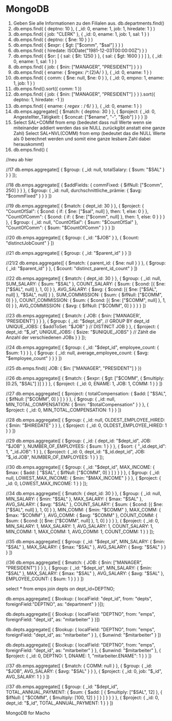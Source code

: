 # MongoDB

1. Geben Sie alle Informationen zu den Filialen aus.
db.departments.find()
2. db.emps.find(
  { deptno: 10 },
  { _id: 0, ename: 1, job: 1, hiredate: 1 }
)
3. db.emps.find(
  { job: "CLERK" },
  { _id: 0, ename: 1, job: 1, sal: 1 }
)
4. db.emps.find(
  { deptno: { $ne: 10 } }
)
5. db.emps.find(
  { $expr: { $gt: ["$comm", "$sal"] } }
)
6. db.emps.find(
  { hiredate: ISODate("1981-12-03T00:00:00Z") }
)
7. db.emps.find(
  {
    $or: [
      { sal: { $lt: 1250 } },
      { sal: { $gt: 1600 } }
    ]
  },
  { _id: 0, ename: 1, sal: 1 }
)
8. db.emps.find(
  { job: { $nin: ["MANAGER", "PRESIDENT"] } }
)
9. db.emps.find(
  { ename: { $regex: /^.{2}A/ } },
  { _id: 0, ename: 1 }
)
10. db.emps.find(
  { comm: { $ne: null, $ne: 0 } },
  { _id: 0, empno: 1, ename: 1, job: 1 }
)
11. db.emps.find().sort({ comm: 1 })
12. db.emps.find(
  { job: { $nin: ["MANAGER", "PRESIDENT"] } }
).sort({ deptno: 1, hiredate: -1 })
13. db.emps.find(
  { ename: { $regex: /^.{6}$/ } },
  { _id: 0, ename: 1 }
)
14. db.emps.aggregate([
  { $match: { deptno: 30 } },
  {
    $project: {
      _id: 0,
      Angestellter_Tätigkeit: { $concat: ["$ename", "-", "$job"] }
    }
  }
])
15. Select SAL+COMM
	from emp (bedeutet dass null Werte wenn sie miteinander addiert werden das sie NULL zurückgibt anstatt eine ganze Zahl)
      Select SAL+NVL(COMM) 
	from emp (bedeutet das die NULL Werte als 0 berechnet werden und somit eine ganze lesbare Zahl dabei herauskommt)
16. db.emps.find() (

//neu ab hier

//17
db.emps.aggregate([
  {
    $group: {
      _id: null,
      totalSalary: { $sum: "$SAL" }
    }
  }
]);

//18
db.emps.aggregate([
  {
    $addFields: {
      commFixed: { $ifNull: ["$comm", 250] }
    }
  },
  {
    $group: {
      _id: null,
      durchschnittliche_prämie: { $avg: "$commFixed" }
    }
  }
])

//19
db.emps.aggregate([
  { $match: { dept_id: 30 } },
  {
    $project: {
      "CountOfSal": { $cond: { if: { $ne: ["$sal", null] }, then: 1, else: 0 } },
      "CountOfComm": { $cond: { if: { $ne: ["$comm", null] }, then: 1, else: 0 } }
    }
  },
  {
    $group: {
      _id: null,
      "CountOfSal": { $sum: "$CountOfSal" },
      "CountOfComm": { $sum: "$CountOfComm" }
    }
  }
])


//20
db.emps.aggregate([
  { $group: { _id: "$JOB" } },
  { $count: "distinctJobCount" }
])

//21
db.emps.aggregate([
  {
    $group: {
      _id: "$parent_id"
    }
  }
])

//21/2
db.emps.aggregate([
  {
    $match: {
      parent_id: { $ne: null }
    }
  },
  {
    $group: {
      _id: "$parent_id"
    }
  },
  {
    $count: "distinct_parent_id_count"
  }
])

//22
db.emps.aggregate([
  {
    $match: { dept_id: 30 }
  },
  {
    $group: {
      _id: null,
      SUM_SALARY: { $sum: "$SAL" },
      COUNT_SALARY: { $sum: { $cond: [{ $ne: ["$SAL", null] }, 1, 0] } },
      AVG_SALARY: {
        $avg: {
          $cond: [{ $ne: ["$SAL", null] }, "$SAL", null]
        }
      },
      SUM_COMMISSION: {
        $sum: { $ifNull: ["$COMM", 0] }
      },
      COUNT_COMMISSION: {
        $sum: { $cond: [{ $ne: ["$COMM", null] }, 1, 0] }
      },
      AVG_COMMISSION: {
        $avg: { $ifNull: ["$COMM", 0] }
      }
    }
  }
])

//23
db.emps.aggregate([
  {
    $match: {
      JOB: { $nin: ['MANAGER', 'PRESIDENT'] }
    }
  },
  {
    $group: {
      _id: "$dept_id",  // GROUP BY dept_id
      UNIQUE_JOBS: { $addToSet: "$JOB" }  // DISTINCT JOB
    }
  },
  {
    $project: {
      dept_id: "$_id",
      UNIQUE_JOBS: { $size: "$UNIQUE_JOBS" }  // Zählt die Anzahl der verschiedenen JOBs
    }
  }
]);

//24
db.emps.aggregate([
  {
    $group: {
      _id: "$dept_id",
      employee_count: { $sum: 1 }
    }
  },
  {
    $group: {
      _id: null,
      average_employee_count: { $avg: "$employee_count" }
    }
  }
])

//25
db.emps.find({
  JOB: { $in: ["MANAGER", "PRESIDENT"] }
})

//26
db.emps.aggregate([
  {
    $match: {
      $expr: {
        $gt: ["$COMM", { $multiply: [0.25, "$SAL"] }]
      }
    }
  },
  {
    $project: {
      _id: 0,
      ENAME: 1,
      JOB: 1,
      COMM: 1
    }
  }
])

//27
db.emps.aggregate([
  {
    $project: {
      totalCompensation: {
        $add: [
          "$SAL",
          { $ifNull: ["$COMM", 0] }
        ]
      }
    }
  },
  {
    $group: {
      _id: null,
      MIN_TOTAL_COMPENSATION: { $min: "$totalCompensation" }
    }
  },
  {
    $project: {
      _id: 0,
      MIN_TOTAL_COMPENSATION: 1
    }
  }
])

//28
db.emps.aggregate([
  {
    $group: {
      _id: null,
      OLDEST_EMPLOYEE_HIRED: { $min: "$HIREDATE" }
    }
  },
  {
    $project: {
      _id: 0,
      OLDEST_EMPLOYEE_HIRED: 1
    }
  }
])

//29
db.emps.aggregate([
  {
    $group: {
      _id: { dept_id: "$dept_id", JOB: "$JOB" },
      NUMBER_OF_EMPLOYEES: { $sum: 1 }
    }
  },
  {
    $sort: {
      "_id.dept_id": 1,
      "_id.JOB": 1
    }
  },
  {
    $project: {
      _id: 0,
      dept_id: "$_id.dept_id",
      JOB: "$_id.JOB",
      NUMBER_OF_EMPLOYEES: 1
    }
  }
]);

//30
db.emps.aggregate([
  {
    $group: {
      _id: "$dept_id",
      MAX_INCOME: {
        $max: {
          $add: [
            "$SAL",
            { $ifNull: ["$COMM", 0] }
          ]
        }
      }
    }
  },
  {
    $group: {
      _id: null,
      LOWEST_MAX_INCOME: { $min: "$MAX_INCOME" }
    }
  },
  {
    $project: {
      _id: 0,
      LOWEST_MAX_INCOME: 1
    }
  }
]);

//34
db.emps.aggregate([
  {
    $match: { dept_id: 30 }
  },
  {
    $group: {
      _id: null,
      MIN_SALARY: { $min: "$SAL" },
      MAX_SALARY: { $max: "$SAL" },
      AVG_SALARY: { $avg: "$SAL" },
      COUNT_SALARY: { $sum: { $cond: [{ $ne: ["$SAL", null] }, 1, 0] } },
      MIN_COMM: { $min: "$COMM" },
      MAX_COMM: { $max: "$COMM" },
      AVG_COMM: { $avg: "$COMM" },
      COUNT_COMM: { $sum: { $cond: [{ $ne: ["$COMM", null] }, 1, 0] } }
    }
  },
  {
    $project: {
      _id: 0,
      MIN_SALARY: 1,
      MAX_SALARY: 1,
      AVG_SALARY: 1,
      COUNT_SALARY: 1,
      MIN_COMM: 1,
      MAX_COMM: 1,
      AVG_COMM: 1,
      COUNT_COMM: 1
    }
  }
]);

//35
db.emps.aggregate([
  {
    $group: {
      _id: "$dept_id",
      MIN_SALARY: { $min: "$SAL" },
      MAX_SALARY: { $max: "$SAL" },
      AVG_SALARY: { $avg: "$SAL" }
    }
  }
])

//36
db.emps.aggregate([
  {
    $match: {
      JOB: { $nin: ["MANAGER", "PRESIDENT"] }
    }
  },
  {
    $group: {
      _id: "$dept_id",
      MIN_SALARY: { $min: "$SAL" },
      MAX_SALARY: { $max: "$SAL" },
      AVG_SALARY: { $avg: "$SAL" },
      EMPLOYEE_COUNT: { $sum: 1 }
    }
  }
])

select * from emps join depts on dept_id=DEPTNO;

db.emps.aggregate([
{
$lookup: {
localField: "dept_id",
from: "depts",
foreignField:"DEPTNO",
as: "department"
}
}]);

db.depts.aggregate([
  {
    $lookup: {
      localField: "DEPTNO",
      from: "emps",
      foreignField: "dept_id",
      as: "mitarbeiter"
    }
  }])

db.depts.aggregate([
  {
    $lookup: {
      localField: "DEPTNO",
      from: "emps",
      foreignField: "dept_id",
      as: "mitarbeiter"
    }
  },
  {
    $unwind: "$mitarbeiter"
  }
])

db.depts.aggregate([
  {
    $lookup: {
      localField: "DEPTNO",
      from: "emps",
      foreignField: "dept_id",
      as: "mitarbeiter"
    }
  },
  {
    $unwind: "$mitarbeiter"
  },
  {
    $project: {
      _id: 0,
      DEPTNO: 1,
      DNAME: 1,
      "mitarbeiter.ENAME": 1
    }
  }
])

//37
db.emps.aggregate([
  {
    $match: { COMM: null }
  },
  {
    $group: {
      _id: "$JOB",
      AVG_SALARY: { $avg: "$SAL" }
    }
  },
  {
    $project: {
      _id: 0,
      job: "$_id",
      AVG_SALARY: 1
    }
  }
])

//37
db.emps.aggregate([
  {
    $group: {
      _id: "$dept_id",
      TOTAL_ANNUAL_PAYMENT: {
        $sum: {
          $add: [
            { $multiply: ["$SAL", 12] },
            {
              $ifNull: [
                "$COMM",
                { $multiply: [100, 12] }
              ]
            }
          ]
        }
      }
    }
  },
  {
    $project: {
      _id: 0,
      dept_id: "$_id",
      TOTAL_ANNUAL_PAYMENT: 1
    }
  }
])

MongoDB for Macho
